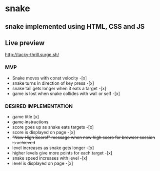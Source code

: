 # snake
## snake implemented using HTML, CSS and JS

## Live preview

http://tacky-thrill.surge.sh/

### MVP

* Snake moves with const velocity -[x] 
* snake turns in direction of key press -[x] 
* snake tail gets longer when it eats a target -[x] 
* game is lost when snake collides with wall or self -[x] 

### DESIRED IMPLEMENTATION

* game title [x]
* ~~game instructions~~
* score goes up as snake eats targets -[x] 
* score is displayed on page -[x] 
* ~~"New High Score!" message when new high score for browser session is achieved~~
* level increases as snake gets longer -[x] 
* higher levels give more points for each target -[x] 
* snake speed increases with level -[x] 
* level is displayed on page -[x] 

